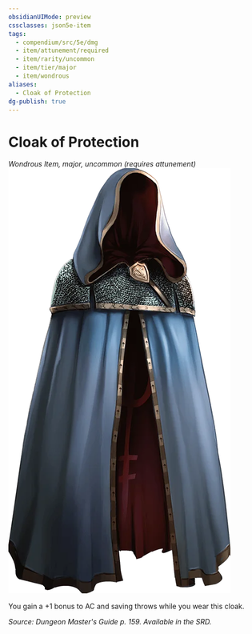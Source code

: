 ```yaml
---
obsidianUIMode: preview
cssclasses: json5e-item
tags:
  - compendium/src/5e/dmg
  - item/attunement/required
  - item/rarity/uncommon
  - item/tier/major
  - item/wondrous
aliases:
  - Cloak of Protection
dg-publish: true
---
```

# Cloak of Protection
*Wondrous Item, major, uncommon (requires attunement)*  
![](https://raw.githubusercontent.com/5etools-mirror-2/5etools-img/main/items/DMG/Cloak%20of%20Protection.webp#right)  


You gain a +1 bonus to AC and saving throws while you wear this cloak.

*Source: Dungeon Master's Guide p. 159. Available in the SRD.*